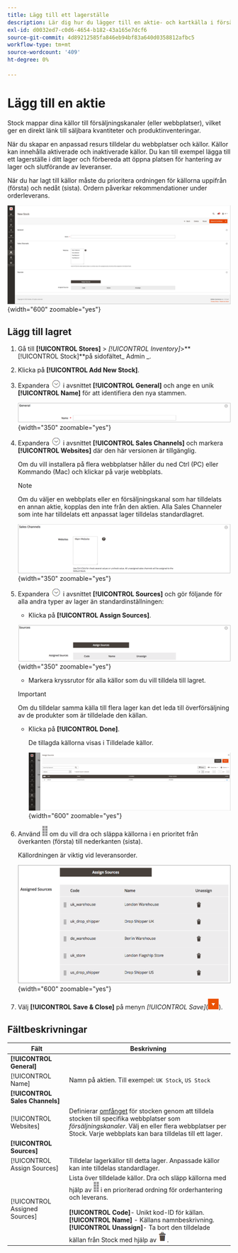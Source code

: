 ```yaml
---
title: Lägg till ett lagerställe
description: Lär dig hur du lägger till en aktie- och kartkälla i försäljningskanaler (webbplatser), vilket ger en direktlänk till säljbara kvantiteter och produktinventeringar.
exl-id: d0032ed7-c0d6-4654-b182-43a165e7dcf6
source-git-commit: 4d89212585fa846eb94bf83a640d0358812afbc5
workflow-type: tm+mt
source-wordcount: '409'
ht-degree: 0%

---
```


# Lägg till en aktie

Stock mappar dina källor till försäljningskanaler (eller webbplatser), vilket ger en direkt länk till säljbara kvantiteter och produktinventeringar.

När du skapar en anpassad resurs tilldelar du webbplatser och källor. Källor kan innehålla aktiverade och inaktiverade källor. Du kan till exempel lägga till ett lagerställe i ditt lager och förbereda att öppna platsen för hantering av lager och slutförande av leveranser.

När du har lagt till källor måste du prioritera ordningen för källorna uppifrån (första) och nedåt (sista). Ordern påverkar rekommendationer under orderleverans.

![Ny Stock](assets/inventory-stock-new.png){width="600" zoomable="yes"}

## Lägg till lagret

1. Gå till **[!UICONTROL Stores]** > _[!UICONTROL Inventory]_>**[!UICONTROL Stock]**på sidofältet_ Admin _.

1. Klicka på **[!UICONTROL Add New Stock]**.

1. Expandera ![Expansionsväljaren](../assets/icon-display-expand.png) i avsnittet **[!UICONTROL General]** och ange en unik **[!UICONTROL Name]** för att identifiera den nya stammen.

   ![Allmänna Stock-alternativ](assets/inventory-stock-general.png){width="350" zoomable="yes"}

1. Expandera ![Expansionsväljaren](../assets/icon-display-expand.png) i avsnittet **[!UICONTROL Sales Channels]** och markera **[!UICONTROL Websites]** där den här versionen är tillgänglig.

   Om du vill installera på flera webbplatser håller du ned Ctrl (PC) eller Kommando (Mac) och klickar på varje webbplats.

   >[!NOTE]
   >
   >Om du väljer en webbplats eller en försäljningskanal som har tilldelats en annan aktie, kopplas den inte från den aktien. Alla Sales Channeler som inte har tilldelats ett anpassat lager tilldelas standardlagret.

   ![Alternativ för Sales Channeler för stockar](assets/inventory-sales-channel.png){width="350" zoomable="yes"}

1. Expandera ![Expansionsväljaren](../assets/icon-display-expand.png) i avsnittet **[!UICONTROL Sources]** och gör följande för alla andra typer av lager än standardinställningen:

   - Klicka på **[!UICONTROL Assign Sources]**.

   ![Tilldelade källor](assets/inventory-stock-sources.png){width="350" zoomable="yes"}

   - Markera kryssrutor för alla källor som du vill tilldela till lagret.

   >[!IMPORTANT]
   >
   >Om du tilldelar samma källa till flera lager kan det leda till överförsäljning av de produkter som är tilldelade den källan.

   - Klicka på **[!UICONTROL Done]**.

     De tillagda källorna visas i Tilldelade källor.

     ![Tilldela källor till Stock](assets/inventory-assign-sources.png){width="600" zoomable="yes"}

1. Använd ![Sorteringsikonen](assets/icon-sort.png) om du vill dra och släppa källorna i en prioritet från överkanten (första) till nederkanten (sista).

   Källordningen är viktig vid leveransorder.

   ![Exempel på tilldelade källor](assets/inventory-stock-priority-after.png){width="600" zoomable="yes"}

1. Välj **[!UICONTROL Save & Close]** på menyn _[!UICONTROL Save]_(![Menypil](../assets/icon-menu-down-arrow-red.png)).

## Fältbeskrivningar

| Fält | Beskrivning |
|--|--|
| **[!UICONTROL General]** | |
| [!UICONTROL Name] | Namn på aktien. Till exempel: `UK Stock`, `US Stock` |
| **[!UICONTROL Sales Channels]** | |
| [!UICONTROL Websites] | Definierar [omfånget](../getting-started/websites-stores-views.md#scope-settings) för stocken genom att tilldela stocken till specifika webbplatser som _försäljningskanaler_. Välj en eller flera webbplatser per Stock. Varje webbplats kan bara tilldelas till ett lager. |
| **[!UICONTROL Sources]** | |
| [!UICONTROL Assign Sources] | Tilldelar lagerkällor till detta lager. Anpassade källor kan inte tilldelas standardlager. |
| [!UICONTROL Assigned Sources] | Lista över tilldelade källor. Dra och släpp källorna med hjälp av ![Sorteringsikonen](assets/icon-sort.png) i en prioriterad ordning för orderhantering och leverans.<br/><br/>**[!UICONTROL Code]**- Unikt kod-ID för källan.<br/>**[!UICONTROL Name]** - Källans namnbeskrivning.<br/>**[!UICONTROL Unassign]**- Ta bort den tilldelade källan från Stock med hjälp av ![papperskorgsikonen](../assets/icon-delete-trashcan-solid.png). |
